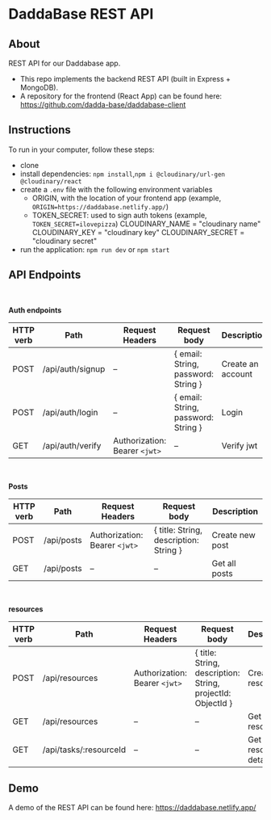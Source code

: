 # DaddaBase REST API


## About

REST API for our Daddabase app.

- This repo implements the backend REST API (built in Express + MongoDB).
- A repository for the frontend (React App) can be found here: https://github.com/dadda-base/daddabase-client



## Instructions

To run in your computer, follow these steps:
- clone 
- install dependencies: `npm install`,`npm i @cloudinary/url-gen @cloudinary/react`
- create a `.env` file with the following environment variables
  - ORIGIN, with the location of your frontend app (example, `ORIGIN=https://daddabase.netlify.app/`)
  - TOKEN_SECRET: used to sign auth tokens (example, `TOKEN_SECRET=ilovepizza`)
  CLOUDINARY_NAME = "cloudinary name"
  CLOUDINARY_KEY = "cloudinary key"
  CLOUDINARY_SECRET = "cloudinary secret"
- run the application: `npm run dev` or `npm start`


## API Endpoints

<br/>

**Auth endpoints**

| HTTP verb   | Path | Request Headers | Request body  | Description |
| ------------- | ------------- | ------------- |------------- | ------------- |
| POST  | /api/auth/signup  | –  | { email: String, password: String }  | Create an account  |
| POST  | /api/auth/login  | –  | { email: String, password: String }  | Login  |
| GET  | /api/auth/verify  | Authorization: Bearer `<jwt>`  | –  | Verify jwt  |


<br/>

**Posts**

| HTTP verb   | Path | Request Headers | Request body  | Description |
| ------------- | ------------- | ------------- |------------- | ------------- |
| POST  | /api/posts  | Authorization: Bearer `<jwt>`  | { title: String, description: String }  | Create new post  |
| GET  | /api/posts  | –  | –  | Get all posts  |



<br/>

**resources**

| HTTP verb   | Path | Request Headers | Request body  | Description |
| ------------- | ------------- | ------------- |------------- | ------------- |
| POST  | /api/resources  | Authorization: Bearer `<jwt>`  | { title: String, description: String, projectId: ObjectId }  | Create new resource  |
| GET  | /api/resources  | –  | –  | Get all resources  |
| GET  | /api/tasks/:resourceId  | –  | – | Get resource details.  |


## Demo

A demo of the REST API can be found here: https://daddabase.netlify.app/
